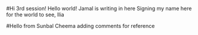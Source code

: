 #Hi 3rd session!
Hello world!
Jamal is writing in here
Signing my name here for the world to see, Ilia

#Hello from Sunbal Cheema adding comments for reference
